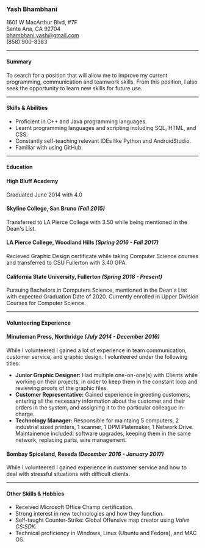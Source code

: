 ### Yash Bhambhani  
1601 W MacArthur Blvd, #7F  
Santa Ana, CA 92704  
bhambhani.yash@gmail.com  
(858) 900-8383  
___
#### **Summary**  
To search for a position that will allow me to improve my current programming, communication and teamwork skills. From this position, I also seek the opportunity to learn new skills for future use.  
___
#### **Skills & Abilities**
+ Proficient in C++ and Java programming languages.  
+ Learnt programming languages and scripting including SQL, HTML, and CSS.  
+ Constantly self-teaching relevant IDEs like Python and AndroidStudio.  
+ Familiar with using GitHub.  
___
#### **Education**  
#### High Bluff Academy  
Graduated June 2014 with 4.0  
#### Skyline College, San Bruno _(Fall 2015)_
Transferred to LA Pierce College with 3.50 while being mentioned in the Dean's List. 
#### LA Pierce College, Woodland Hills _(Spring 2016 - Fall 2017)_  
Recieved Graphic Design certificate while taking Computer Science courses and transferred to CSU Fullerton with 3.40 GPA.    
#### California State University, Fullerton _(Spring 2018 - Present)_  
Pursuing Bachelors in Computers Science, mentioned in the Dean's List with expected Graduation Date of 2020. 
Currently enrolled in Upper Division Courses for Computer Science.
___
#### **Volunteering Experience**
#### Minuteman Press, Northridge _(July 2014 - December 2016)_
While I volunteered I gained a lot of experience in team communication, customer service, and graphic design. I volunteered under the following titles:
+ **Junior Graphic Designer:** Had multiple one-on-one(s) with Clients while working on their projects, in order to keep them in the constant loop and reviewing proofs of the graphic files. 
+ **Customer Representative:** Gained experience in greeting customers, entering all the necessary information about the customer and their orders in the system, and assigning it to the particular colleague in-charge.
+ **Technology Manager:** Responsible for maintaing 5 computers, 2 industrial sized printers, 1 scanner, 1 DPM Platemaker, 1 Network Drive. Maintainence included: software upgrades, keeping them in the same network, replacing parts, wire management. 

#### Bombay Spiceland, Reseda _(December 2016 - January 2017)_
While I volunteered I gained experience in customer service and how to deal with stressful situations with difficult clients.
___
#### **Other Skills & Hobbies**
+ Received Microsoft Office Champ certification.
+ Strong interest in new technologies and how they function.
+ Self-taught Counter-Strike: Global Offensive map creator using _Valve CS:SDK._
+ Technical proficiency in Windows, Linux (Ubuntu and Fedora), and MAC OS.
